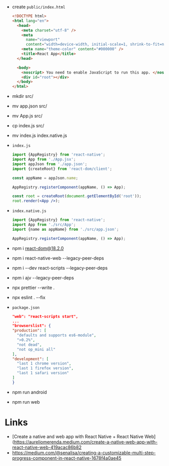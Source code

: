 - create `public/index.html`

  ```html
  <!DOCTYPE html>
  <html lang="en">
    <head>
      <meta charset="utf-8" />
      <meta
        name="viewport"
        content="width=device-width, initial-scale=1, shrink-to-fit=no" />
      <meta name="theme-color" content="#000000" />
      <title>React App</title>
    </head>

    <body>
      <noscript> You need to enable JavaScript to run this app. </noscript>
      <div id="root"></div>
    </body>
  </html>
  ```

- mkdir src/
- mv app.json src/
- mv App.js src/
- cp index.js src/
- mv index.js index.native.js

- `index.js`

  ```jsx
  import {AppRegistry} from 'react-native';
  import App from './App.jsx';
  import appJson from './app.json';
  import {createRoot} from 'react-dom/client';

  const appName = appJson.name;

  AppRegistry.registerComponent(appName, () => App);

  const root = createRoot(document.getElementById('root'));
  root.render(<App />);
  ```

- `index.native.js`

  ```jsx
  import {AppRegistry} from 'react-native';
  import App from './src/App';
  import {name as appName} from './src/app.json';

  AppRegistry.registerComponent(appName, () => App);
  ```

- npm i react-dom@18.2.0
- npm i react-native-web --legacy-peer-deps
- npm i --dev react-scripts --legacy-peer-deps
- npm i ajv --legacy-peer-deps
- npx prettier --write .
- npx eslint . --fix

- `package.json`

  ```json
  "web": "react-scripts start",
  ...
  "browserslist": {
  "production": [
    "defaults and supports es6-module",
    ">0.2%",
    "not dead",
    "not op_mini all"
  ],
  "development": [
    "last 1 chrome version",
    "last 1 firefox version",
    "last 1 safari version"
  ]
  }
  ```

- npm run android
- npm run web

# Links

- [Create a native and web app with React Native + React Native Web](https://aureliomerenda.medium.com/create-a-native-web-app-with-react-native-web-419acac86b82
- https://medium.com/@senalisa/creating-a-customizable-multi-step-progress-component-in-react-native-1678f4a0ae45
